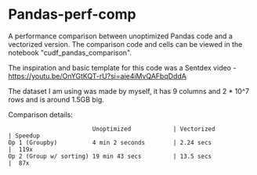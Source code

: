 # Pandas-perf-comp
A performance comparison between unoptimized Pandas code and a vectorized version. The comparison code and cells can be viewed in the notebook "cudf_pandas_comparison".

The inspiration and basic template for this code was a Sentdex video - https://youtu.be/OnYGtKQT-rU?si=aie4iMvQAFbqDddA

The dataset I am using was made by myself, it has 9 columns and 2 * 10^7 rows and is around 1.5GB big.

Comparison details:

                            Unoptimized            | Vectorized           | Speedup
    Op 1 (Groupby)          4 min 2 seconds        | 2.24 secs            |  119x
    Op 2 (Group w/ sorting) 19 min 43 secs         | 13.5 secs            |  87x

